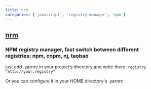 ```yaml
---
title: nrm
categories: ['javascript', 'registry-manager', 'npm']
---
```

## [nrm](https://github.com/Pana/nrm)

### NPM registry manager, fast switch between different registries: npm, cnpm, nj, taobao

just add .yarnrc in your project’s directory and write there:
`registry “http://your.registry”`

Or you can configure it in your HOME directory's .yarnrc

